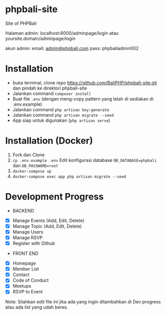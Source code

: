 # phpbali-site
Site of PHPBali

Halaman admin:
localhost:8000/adminpage/login atau yoursite.domain/adminpage/login

akun admin:
email: admin@phpbali.com
pass: phpbaliadmin002

# Installation
* buka terminal, clone repo https://github.com/BaliPHP/phpbali-site.git dan pindah ke direktori phpbali-site
* Jalankan command ```composer install```
* Buat file ```.env``` (dengan meng-copy pattern yang telah di sediakan di .env.example)
* Jalankan command ```php artisan key:generate```
* Jalankan command ```php artisan migrate --seed```
* App siap untuk digunakan (```php artisan serve```)

# Installation (Docker)
1. Fork dan Clone
1. `cp .env.example .env` Edit konfigurasi database `DB_DATABASE=phpbali` dan `DB_PASSWORD=root` 
1. `docker-compose up`
1. `docker-compose exec app php artisan migrate --seed`

# Development Progress
* BACKEND
- [x] Manage Events (Add, Edit, Delete)
- [x] Manage Topic (Add, Edit, Delete)
- [x] Manage Users
- [x] Manage RSVP
- [x] Register with Github

* FRONT END
- [x] Homepage
- [x] Member List
- [x] Contact
- [x] Code of Conduct
- [x] Meetups
- [x] RSVP to Event

Note: Silahkan edit file ini jika ada yang ingin ditambahkan di Dev progress atau ada list yang udah beres.

